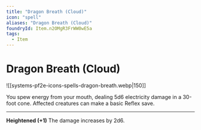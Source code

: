 ```yaml
---
title: "Dragon Breath (Cloud)"
icon: "spell"
aliases: "Dragon Breath (Cloud)"
foundryId: Item.n2OMgR3FrWW0wE5a
tags:
  - Item
---
```


# Dragon Breath (Cloud)
![[systems-pf2e-icons-spells-dragon-breath.webp|150]]

You spew energy from your mouth, dealing 5d6 electricity damage in a 30-foot cone. Affected creatures can make a basic Reflex save.

* * *

**Heightened (+1)** The damage increases by 2d6.
